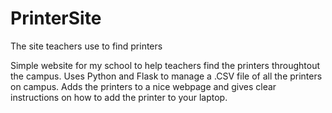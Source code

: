 # PrinterSite
The site teachers use to find printers

Simple website for my school to help teachers find the printers throughtout the campus. Uses Python and Flask to manage a .CSV file of all the printers on campus. Adds the printers to a nice webpage and gives clear instructions on how to add the printer to your laptop.
